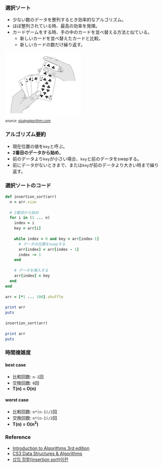 
### 選択ソート
- 少ない数のデータを整列するとき効率的なアルゴリズム。
- ほぼ整列されている時、最高の効率を発揮。
- カードゲームをする時、手の中のカードを並べ替える方法と似ている。
  + 新しいカードを並べ替えたカードと比較。
  + 新しいカードの数だけ繰り返す。

<img src="assets/algorithm/sorting/insertion.png" alt="cards in hands"> <br>
<span style="font-size:11px"><i>source: <a href="https://studyalgorithms.com/array/insertion-sort/#">studyalgorithm.com</a></i></span>

<div class="divider"></div>

### アルゴリズム要約
- 現在位置の値を`key`と呼ぶ。
- **2番目のデータから始め**。
- 前のデータより`key`が小さい場合、`key`と前のデータをswapする。
- 前にデータがないときまで、または`key`が前のデータより大きい時まで繰り返す。

<div class="divider"></div>

### 選択ソートのコード

```rb
def insertion_sort(arr)
  n = arr.size

  # 2番目から始め
  for i in (1 ... n)
    index = i
    key = arr[i]

    while index > 0 and key < arr[index-1]
      # データの位置をswapする
      arr[index] = arr[index - 1]
      index -= 1
    end

    # データを挿入する
    arr[index] = key
  end
end

arr = [*1 ... 100].shuffle

print arr
puts

insertion_sort(arr)

print arr
puts
```

### 時間複雑度
#### best case
- 比較回数: `n-1`回
- 交換回数: `0`回
- **T(n) = O(n)**

#### worst case
- 比較回数: `n*(n-1)/2`回
- 交換回数: `n*(n-1)/2`回
- <b>T(n) = O(n<sup>2</sup>)</b>

<div class="divider"></div>

### Reference
- [Introduction to Algorithms 3rd edition](https://www.amazon.com/Introduction-Algorithms-3rd-MIT-Press/dp/0262033844)
- [CS3 Data Structures & Algorithms](https://opendsa-server.cs.vt.edu/ODSA/Books/CS3/html/InsertionSort.html)
- [삽입 정렬(insertion sort)이란](https://gmlwjd9405.github.io/2018/05/06/algorithm-insertion-sort.html)
